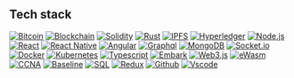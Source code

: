 
## Tech stack
[![Bitcoin](https://img.shields.io/badge/-Bitcoin-black?style=for-the-badge&logo=bitcoin&logoColor=white)](https://bitcoin.org/)
[![Blockchain](https://img.shields.io/badge/-Blockchain-black?style=for-the-badge&logo=bitcoin&logoColor=white)]()
[![Solidity](https://img.shields.io/badge/-Solidity-3c3c3d?style=for-the-badge&logo=ethereum&logoColor=white)]()
[![Rust](https://img.shields.io/badge/-Rust-black?style=for-the-badge&logo=rust&logoColor=white)](https://www.rust-lang.org/)
[![IPFS](https://img.shields.io/badge/-IPFS-23bbad?style=for-the-badge&logo=ipfs&logoColor=white)]()
[![Hyperledger](https://img.shields.io/badge/-Hyperledger-7d00ff?style=for-the-badge&logo=linux-foundation&logoColor=white)]()
[![Node.js](https://img.shields.io/badge/-Node.js-339933?style=for-the-badge&logo=Node.js&logoColor=white)]()
[![React](https://img.shields.io/badge/-React-black?style=for-the-badge&logo=react&logoColor=blue)]()
[![React Native](https://img.shields.io/badge/-React_Native-blue?style=for-the-badge&logo=react&logoColor=white)]()
[![Angular](https://img.shields.io/badge/-Angular-d2082d?style=for-the-badge&logo=angular&logoColor=white)]()
[![Graphql](https://img.shields.io/badge/-Graph_QL-ff1493?style=for-the-badge&logo=graphql&logoColor=white)]()
[![MongoDB](https://img.shields.io/badge/-MongoDB-darkgreen?style=for-the-badge&logo=mongodb&logoColor=white)]()
[![Socket.io](https://img.shields.io/badge/-Socket.io-black?style=for-the-badge&logo=socket.io&logoColor=white)]()
[![Docker](https://img.shields.io/badge/-Docker-2496ed?style=for-the-badge&logo=docker&logoColor=white)]()
[![Kubernetes](https://img.shields.io/badge/-Kubernetes-326ce5?style=for-the-badge&logo=kubernetes&logoColor=white)]()
[![Typescript](https://img.shields.io/badge/-Typescript-007acc?style=for-the-badge&logo=typescript&logoColor=white)]()
[![Embark](https://img.shields.io/badge/-Embark-blue?style=for-the-badge&logo=skyliner&logoColor=white)]()
[![Web3.js](https://img.shields.io/badge/-Web3.js-black?style=for-the-badge&logo=javascript&logoColor=)]()
[![eWasm](https://img.shields.io/badge/-ewasm-654ff0?style=for-the-badge&logo=webassembly&logoColor=white)]()
[![CCNA](https://img.shields.io/badge/-CCNA-1ba0d7?style=for-the-badge&logo=cisco&logoColor=white)]()
[![Baseline](https://img.shields.io/badge/-Baseline-orange?style=for-the-badge&logo=buffer&logoColor=white)]()
[![SQL](https://img.shields.io/badge/-SQL-d2082d?style=for-the-badge&logo=mysql&logoColor=white)]()
[![Redux](https://img.shields.io/badge/-Redux-764abc?style=for-the-badge&logo=redux&logoColor=white)]()
[![Github](https://img.shields.io/badge/-GitHub-black?style=for-the-badge&logo=github&logoColor=white)]()
[![Vscode](https://img.shields.io/badge/-VSCode-007acc?style=for-the-badge&logo=visual-studio-code&logoColor=white)]()




